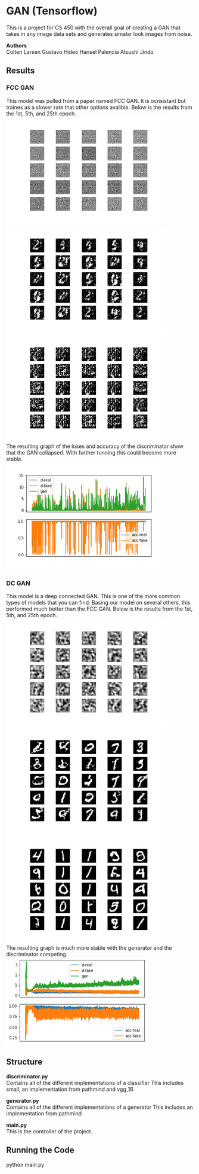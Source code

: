 # GAN (Tensorflow)
This is a project for CS 450 with the overall goal of creating a GAN
that takes in any image data sets and generates simalar look images 
from noise.


**Authors**\
Colten Larsen
Gustavo Hideo
Hansel Palencia
Atsushi Jindo 

## Results
### FCC GAN
This model was pulled from a paper named FCC GAN. It is ocnsistant but traines as a slower rate that other options avalible. Below is the results from the 1st, 5th, and 25th epoch.  
![1st epoch](results/fcc_mnist_25/0.png)  
![5st epoch](results/fcc_mnist_25/4.png)  
![25st epoch](results/fcc_mnist_25/24.png)  
The resulting graph of the loses and accuracy of the discriminator show that the GAN collapsed. With further tunning this could become more stable.  
![Results FCC_GAN](results/fcc_mnist_25/plot_mnist_fcc.png)
### DC GAN
This model is a deep connected GAN. This is one of the more common types of models that you can find. Basing our model on several others, this performed much better than the FCC GAN. Below is the results from the 1st, 5th, and 25th epoch.  
![1st epoch](results/dc_mnist_25/0.png)  
![5st epoch](results/dc_mnist_25/4.png)  
![25st epoch](results/dc_mnist_25/24.png)  
The resulting graph is much more stable with the generator and the discriminator competing. 
![Results DC_GAN](results/dc_mnist_25/plot_dc.png)

## Structure
**discriminator.py**\
Contains all of the different implementations of a classifier
This includes small, an implementation from pathmind and vgg_16

**generator.py**\
Contains all of the different implementations of a generator
This includes an implementation from pathmind

**main.py**\
This is the controller of the project.

## Running the Code
python main.py
